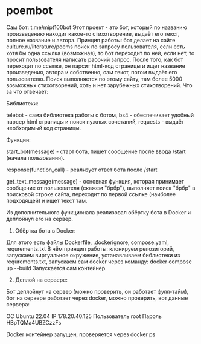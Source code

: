 # poembot
Сам бот: t.me/mipt100bot
Этот проект - это бот, который по названию произведению находит какое-то стихотворение, выдаёт его текст, полное название и автора.
Принцип работы: бот делает на сайте culture.ru/literature/poems поиск по запросу пользователя, если есть хотя бы одна ссылка (возможная), то бот переходит по ней, если нет, то просит пользователя написать рабочий запрос.
После того, как бот переходит по ссылке, он парсит html-код страницы и ищет название произведения, автора и собственно, сам текст, потом выдаёт его пользователю.
Поиск выполняется по этому сайту, там более 5000 возможных стихотворений, хоть и нет зарубежных стихотворений.
Что за что отвечает:

Библиотеки:

telebot - сама библиотека работы с ботом, bs4 - обеспечивает удобный парсер html страницы и поиск нужных сочетаний, requests - выдаёт необходимый код страницы.

Функции:

start_bot(message) - старт бота, пишет сообщение после ввода /start (начала пользования).

response(function_call) - реализует ответ бота после /start

get_text_message(message) - основная функция, которая принимает сообщение от пользователя (скажем "брбр"), выполняет поиск "брбр" в поисковой строке сайта, переходит по первой ссылке (наиболее подходящей) и ищет текст там.

Из дополнительного функционала реализовал обёртку бота в Docker и деплойнул его на сервер.

1) Обёртка бота в Docker:

Для этого есть файлы Dockerfile, .dockerignore, compose.yaml, requrements.txt
В чём принцип работы: клонируем репозиторий, запускаем виртуальное окружение, устанавливаем библиотеки из requrements.txt, запускаем сам docker через команду:
docker compose up --build
Запускается сам контейнер.

2) Деплой на сервере:

Бот деплойнут на сервер (можно проверить, он работает фулл-тайм), бот на сервере работает через docker, можно проверить, вот данные сервера:

ОС Ubuntu 22.04
IP 178.20.40.125
Пользователь root
Пароль HBpTQMa4UBZCzzFs

Docker контейнер запущен, проверяется через docker ps
